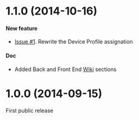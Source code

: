 # 1.1.0 (2014-10-16)

#### New feature
- [Issue #1](https://github.com/syepes/cvm/issues/1). Rewrite the Device Profile assignation

#### Doc
- Added Back and Front End [Wiki](https://github.com/syepes/cvm/wiki) sections

# 1.0.0 (2014-09-15)

First public release
